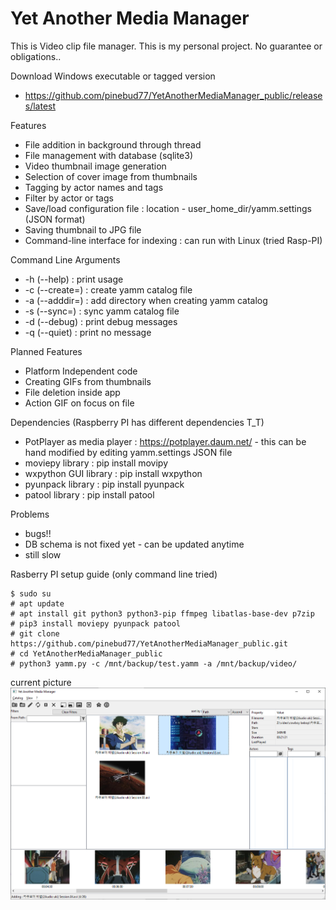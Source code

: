 Yet Another Media Manager
=========================

This is Video clip file manager. This is my personal project. No guarantee or obligations..

Download Windows executable or tagged version
* https://github.com/pinebud77/YetAnotherMediaManager_public/releases/latest

Features
* File addition in background through thread
* File management with database (sqlite3)
* Video thumbnail image generation
* Selection of cover image from thumbnails
* Tagging by actor names and tags
* Filter by actor or tags
* Save/load configuration file : location - user_home_dir/yamm.settings (JSON format)
* Saving thumbnail to JPG file
* Command-line interface for indexing : can run with Linux (tried Rasp-PI)

Command Line Arguments
* -h (--help) : print usage
* -c (--create=) : create yamm catalog file
* -a (--adddir=) : add directory when creating yamm catalog
* -s (--sync=) : sync yamm catalog file
* -d (--debug) : print debug messages
* -q (--quiet) : print no message

Planned Features
* Platform Independent code
* Creating GIFs from thumbnails
* File deletion inside app
* Action GIF on focus on file

Dependencies (Raspberry PI has different dependencies T_T)
* PotPlayer as media player : https://potplayer.daum.net/ - this can be hand modified by editing yamm.settings JSON file
* moviepy library : pip install movipy
* wxpython GUI library : pip install wxpython
* pyunpack library : pip install pyunpack
* patool library : pip install patool

Problems
* bugs!!
* DB schema is not fixed yet - can be updated anytime
* still slow

Rasberry PI setup guide (only command line tried)
```
$ sudo su
# apt update
# apt install git python3 python3-pip ffmpeg libatlas-base-dev p7zip
# pip3 install moviepy pyunpack patool
# git clone https://github.com/pinebud77/YetAnotherMediaManager_public.git
# cd YetAnotherMediaManager_public
# python3 yamm.py -c /mnt/backup/test.yamm -a /mnt/backup/video/
```

current picture
![current pic](https://github.com/pinebud77/YetAnotherMediaManager_public/blob/main/yamm.png)
